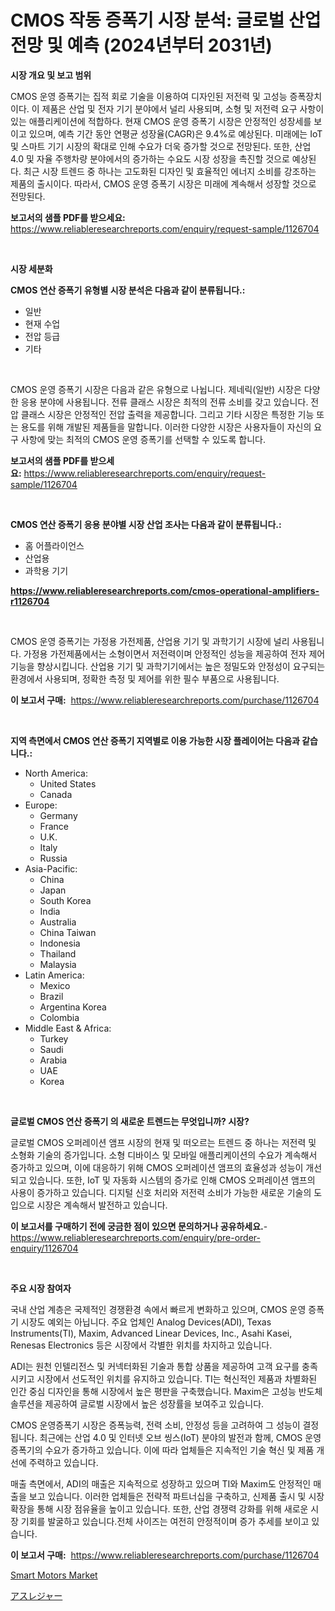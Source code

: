 <p><h1>CMOS 작동 증폭기 시장 분석: 글로벌 산업 전망 및 예측 (2024년부터 2031년)</h1></p><p><strong>시장 개요 및 보고 범위</strong></p>
<p><p>CMOS 운영 증폭기는 집적 회로 기술을 이용하여 디자인된 저전력 및 고성능 증폭장치이다. 이 제품은 산업 및 전자 기기 분야에서 널리 사용되며, 소형 및 저전력 요구 사항이 있는 애플리케이션에 적합하다. 현재 CMOS 운영 증폭기 시장은 안정적인 성장세를 보이고 있으며, 예측 기간 동안 연평균 성장율(CAGR)은 9.4%로 예상된다. 미래에는 IoT 및 스마트 기기 시장의 확대로 인해 수요가 더욱 증가할 것으로 전망된다. 또한, 산업 4.0 및 자율 주행차량 분야에서의 증가하는 수요도 시장 성장을 촉진할 것으로 예상된다. 최근 시장 트렌드 중 하나는 고도화된 디자인 및 효율적인 에너지 소비를 강조하는 제품의 출시이다. 따라서, CMOS 운영 증폭기 시장은 미래에 계속해서 성장할 것으로 전망된다.</p></p>
<p><strong>보고서의 샘플 PDF를 받으세요:</strong> <a href="https://www.reliableresearchreports.com/enquiry/request-sample/1126704">https://www.reliableresearchreports.com/enquiry/request-sample/1126704</a></p>
<p>&nbsp;</p>
<p><strong>시장 세분화</strong></p>
<p><strong>CMOS 연산 증폭기 유형별 시장 분석은 다음과 같이 분류됩니다.:</strong></p>
<p><ul><li>일반</li><li>현재 수업</li><li>전압 등급</li><li>기타</li></ul></p>
<p>&nbsp;</p>
<p><p>CMOS 운영 증폭기 시장은 다음과 같은 유형으로 나뉩니다. 제네릭(일반) 시장은 다양한 응용 분야에 사용됩니다. 전류 클래스 시장은 최적의 전류 소비를 갖고 있습니다. 전압 클래스 시장은 안정적인 전압 출력을 제공합니다. 그리고 기타 시장은 특정한 기능 또는 용도를 위해 개발된 제품들을 말합니다. 이러한 다양한 시장은 사용자들이 자신의 요구 사항에 맞는 최적의 CMOS 운영 증폭기를 선택할 수 있도록 합니다.</p></p>
<p><strong>보고서의 샘플 PDF를 받으세요:</strong>&nbsp;<a href="https://www.reliableresearchreports.com/enquiry/request-sample/1126704">https://www.reliableresearchreports.com/enquiry/request-sample/1126704</a></p>
<p>&nbsp;</p>
<p><strong> CMOS 연산 증폭기 응용 분야별 시장 산업 조사는 다음과 같이 분류됩니다.:</strong></p>
<p><ul><li>홈 어플라이언스</li><li>산업용</li><li>과학용 기기</li></ul></p>
<p><strong><a href="https://www.reliableresearchreports.com/cmos-operational-amplifiers-r1126704">https://www.reliableresearchreports.com/cmos-operational-amplifiers-r1126704</a></strong></p>
<p>&nbsp;</p>
<p><p>CMOS 운영 증폭기는 가정용 가전제품, 산업용 기기 및 과학기기 시장에 널리 사용됩니다. 가정용 가전제품에서는 소형이면서 저전력이며 안정적인 성능을 제공하여 전자 제어 기능을 향상시킵니다. 산업용 기기 및 과학기기에서는 높은 정밀도와 안정성이 요구되는 환경에서 사용되며, 정확한 측정 및 제어를 위한 필수 부품으로 사용됩니다.</p></p>
<p><strong>이 보고서 구매:</strong>&nbsp; <a href="https://www.reliableresearchreports.com/purchase/1126704">https://www.reliableresearchreports.com/purchase/1126704</a></p>
<p>&nbsp;</p>
<p><strong>지역 측면에서 CMOS 연산 증폭기 지역별로 이용 가능한 시장 플레이어는 다음과 같습니다.:</strong></p>
<p><ul>
    <li>
        North America:
        <ul>
            <li>United States</li>
            <li>Canada</li>
        </ul>
    </li>
    <li>
        Europe:
        <ul>
            <li>Germany</li>
            <li>France</li>
            <li>U.K.</li>
            <li>Italy</li>
            <li>Russia</li>
        </ul>
    </li>
    <li>
        Asia-Pacific:
        <ul>
            <li>China</li>
            <li>Japan</li>
            <li>South Korea</li>
            <li>India</li>
            <li>Australia</li>
            <li>China Taiwan</li>
            <li>Indonesia</li>
            <li>Thailand</li>
            <li>Malaysia</li>
        </ul>
    </li>
    <li>
        Latin America:
        <ul>
            <li>Mexico</li>
            <li>Brazil</li>
            <li>Argentina Korea</li>
            <li>Colombia</li>
        </ul>
    </li>
    <li>
        Middle East & Africa:
        <ul>
            <li>Turkey</li>
            <li>Saudi</li>
            <li>Arabia</li>
            <li>UAE</li>
            <li>Korea</li>
        </ul>
    </li>
    </ul></p>
<p>&nbsp;</p>
<p><strong>글로벌 CMOS 연산 증폭기 의 새로운 트렌드는 무엇입니까? 시장?</strong></p>
<p><p>글로벌 CMOS 오퍼레이션 앰프 시장의 현재 및 떠오르는 트렌드 중 하나는 저전력 및 소형화 기술의 증가입니다. 소형 디바이스 및 모바일 애플리케이션의 수요가 계속해서 증가하고 있으며, 이에 대응하기 위해 CMOS 오퍼레이션 앰프의 효율성과 성능이 개선되고 있습니다. 또한, IoT 및 자동화 시스템의 증가로 인해 CMOS 오퍼레이션 앰프의 사용이 증가하고 있습니다. 디지털 신호 처리와 저전력 소비가 가능한 새로운 기술의 도입으로 시장은 계속해서 발전하고 있습니다.</p></p>
<p><strong>이 보고서를 구매하기 전에 궁금한 점이 있으면 문의하거나 공유하세요.</strong>- <a href="https://www.reliableresearchreports.com/enquiry/pre-order-enquiry/1126704">https://www.reliableresearchreports.com/enquiry/pre-order-enquiry/1126704</a></p>
<p>&nbsp;</p>
<p><strong>주요 시장 참여자</strong></p>
<p><p>국내 산업 계층은 국제적인 경쟁환경 속에서 빠르게 변화하고 있으며, CMOS 운영 증폭기 시장도 예외는 아닙니다. 주요 업체인 Analog Devices(ADI), Texas Instruments(TI), Maxim, Advanced Linear Devices, Inc., Asahi Kasei, Renesas Electronics 등은 시장에서 각별한 위치를 차지하고 있습니다.</p><p>ADI는 원천 인텔리전스 및 커넥터화된 기술과 통합 상품을 제공하여 고객 요구를 충족시키고 시장에서 선도적인 위치를 유지하고 있습니다. TI는 혁신적인 제품과 차별화된 인간 중심 디자인을 통해 시장에서 높은 평판을 구축했습니다. Maxim은 고성능 반도체 솔루션을 제공하여 글로벌 시장에서 높은 성장률을 보여주고 있습니다.</p><p>CMOS 운영증폭기 시장은 증폭능력, 전력 소비, 안정성 등을 고려하여 그 성능이 결정됩니다. 최근에는 산업 4.0 및 인터넷 오브 씽스(IoT) 분야의 발전과 함께, CMOS 운영증폭기의 수요가 증가하고 있습니다. 이에 따라 업체들은 지속적인 기술 혁신 및 제품 개선에 주력하고 있습니다.</p><p>매출 측면에서, ADI의 매출은 지속적으로 성장하고 있으며 TI와 Maxim도 안정적인 매출을 보고 있습니다. 이러한 업체들은 전략적 파트너십을 구축하고, 신제품 출시 및 시장 확장을 통해 시장 점유율을 높이고 있습니다. 또한, 산업 경쟁력 강화를 위해 새로운 시장 기회를 발굴하고 있습니다.전체 사이즈는 여전히 안정적이며 증가 추세를 보이고 있습니다.</p></p>
<p><strong>이 보고서 구매:</strong>&nbsp;&nbsp;<a href="https://www.reliableresearchreports.com/purchase/1126704">https://www.reliableresearchreports.com/purchase/1126704</a></p>
<p><p><a href="https://github.com/BryceTownsendr/Market-Research-Report-List-4/blob/main/smart-motors-market.md">Smart Motors Market</a></p><p><a href="https://github.com/ReyesKohler20231/Market-Research-Report-List-1/blob/main/336250826489.md">アスレジャー</a></p></p>